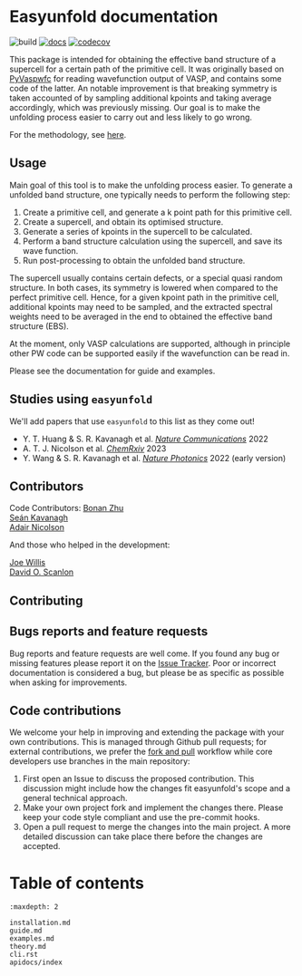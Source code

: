 # Easyunfold documentation

![build](https://github.com/SMTG-UCL/easyunfold/actions/workflows/ci.yaml/badge.svg)
[![docs](https://github.com/SMTG-UCL/easyunfold/actions/workflows/docs.yaml/badge.svg)](https://smtg-ucl.github.io/easyunfold/)
[![codecov](https://codecov.io/gh/SMTG-UCL/easyunfold/branch/dev/graph/badge.svg?token=XLLWWU5UM2)](https://codecov.io/gh/SMTG-UCL/easyunfold)

This package is intended for obtaining the effective band structure of a supercell for a certain path of the primitive cell.
It was originally based on [PyVaspwfc](https://github.com/QijingZheng/VaspBandUnfolding) for reading wavefunction output of VASP, and contains some code of the latter.
An notable improvement is that breaking symmetry is taken accounted of by sampling additional kpoints and taking average accordingly, which was previously missing.
Our goal is to make the unfolding process easier to carry out and less likely to go wrong.

For the methodology, see [here](https://link.aps.org/doi/10.1103/PhysRevB.85.085201).


## Usage

Main goal of this tool is to make the unfolding process easier.
To generate a unfolded band structure, one typically needs to perform the following step:

1. Create a primitive cell, and generate a k point path for this primitive cell.
2. Create a supercell, and obtain its optimised structure.
3. Generate a series of kpoints in the supercell to be calculated.
4. Perform a band structure calculation using the supercell, and save its wave function.
5. Run post-processing to obtain the unfolded band structure.

The supercell usually contains certain defects, or a special quasi random structure.
In both cases, its symmetry is lowered when compared to the perfect primitive cell.
Hence, for a given kpoint path in the primitive cell, additional kpoints may need to be sampled, and the extracted spectral weights need to be averaged in the end to obtained the effective band structure (EBS).

At the moment, only VASP calculations are supported, although in principle other PW code can be supported easily if the wavefunction can be read in.

Please see the documentation for guide and examples.

## Studies using `easyunfold`

We'll add papers that use `easyunfold` to this list as they come out!

- Y. T. Huang & S. R. Kavanagh et al. [_Nature Communications_](https://www.nature.com/articles/s41467-022-32669-3) 2022
- A. T. J. Nicolson et al. [_ChemRxiv_](https://chemrxiv.org/engage/chemrxiv/article-details/63a5d1ffa53ea69e935559e2) 2023
- Y. Wang & S. R. Kavanagh et al. [_Nature Photonics_](https://www.nature.com/articles/s41566-021-00950-4) 2022 (early version)

## Contributors

Code Contributors:
  [Bonan Zhu](https://github.com/zhubonan)  
  [Seán Kavanagh](https://github.com/kavanase)  
  [Adair Nicolson](https://github.com/adair-nicolson)  

And those who helped in the development:

  [Joe Willis](https://github.com/joebesity)  
  [David O. Scanlon](http://davidscanlon.com/?page_id=5)  

## Contributing


## Bugs reports and feature requests


Bug reports and feature requests are well come.
If you found any bug or missing features please report it on the [Issue Tracker](https://github.com/SMTG-UCL/easyunfold/issues).
Poor or incorrect documentation is considered a bug, but please be as specific as
possible when asking for improvements.

## Code contributions

We welcome your help in improving and extending the package with your
own contributions. This is managed through Github pull requests;
for external contributions, we prefer the
[fork and pull](https://guides.github.com/activities/forking/)
workflow while core developers use branches in the main repository:

1. First open an Issue to discuss the proposed contribution. This
  discussion might include how the changes fit easyunfold's scope and a
  general technical approach.
2. Make your own project fork and implement the changes
  there. Please keep your code style compliant and use the pre-commit hooks.
3. Open a pull request to merge the changes into the main
  project. A more detailed discussion can take place there before
  the changes are accepted.


# Table of contents

```{toctree}
:maxdepth: 2

installation.md
guide.md
examples.md
theory.md
cli.rst
apidocs/index
```